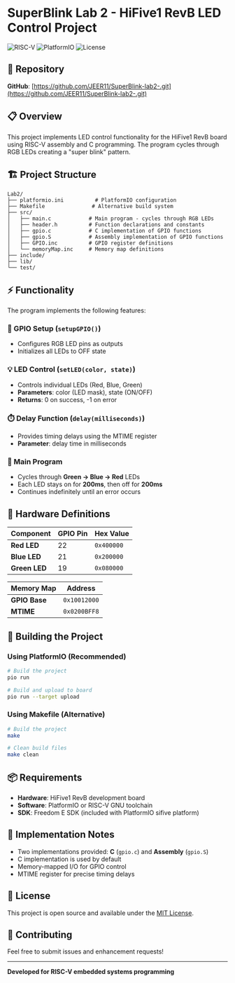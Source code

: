 # SuperBlink Lab 2 - HiFive1 RevB LED Control Project

![RISC-V](https://img.shields.io/badge/RISC--V-32bit-blue)
![PlatformIO](https://img.shields.io/badge/PlatformIO-Compatible-orange)
![License](https://img.shields.io/badge/License-MIT-green)

## 🔗 Repository
**GitHub**: [https://github.com/JEER11/SuperBlink-lab2-.git](https://github.com/JEER11/SuperBlink-lab2-.git)

## 📋 Overview
This project implements LED control functionality for the HiFive1 RevB board using RISC-V assembly and C programming. The program cycles through RGB LEDs creating a "super blink" pattern.

## 🏗️ Project Structure
```
Lab2/
├── platformio.ini          # PlatformIO configuration
├── Makefile               # Alternative build system
├── src/
│   ├── main.c            # Main program - cycles through RGB LEDs
│   ├── header.h          # Function declarations and constants
│   ├── gpio.c            # C implementation of GPIO functions
│   ├── gpio.S            # Assembly implementation of GPIO functions
│   ├── GPIO.inc          # GPIO register definitions
│   └── memoryMap.inc     # Memory map definitions
├── include/
├── lib/
└── test/
```

## ⚡ Functionality
The program implements the following features:

### 🔧 GPIO Setup (`setupGPIO()`)
- Configures RGB LED pins as outputs
- Initializes all LEDs to OFF state

### 💡 LED Control (`setLED(color, state)`)
- Controls individual LEDs (Red, Blue, Green)
- **Parameters**: color (LED mask), state (ON/OFF)
- **Returns**: 0 on success, -1 on error

### ⏱️ Delay Function (`delay(milliseconds)`)
- Provides timing delays using the MTIME register
- **Parameter**: delay time in milliseconds

### 🌈 Main Program
- Cycles through **Green → Blue → Red** LEDs
- Each LED stays on for **200ms**, then off for **200ms**
- Continues indefinitely until an error occurs

## 🔌 Hardware Definitions
| Component | GPIO Pin | Hex Value |
|-----------|----------|-----------|
| **Red LED** | 22 | `0x400000` |
| **Blue LED** | 21 | `0x200000` |
| **Green LED** | 19 | `0x080000` |

| Memory Map | Address |
|------------|---------|
| **GPIO Base** | `0x10012000` |
| **MTIME** | `0x0200BFF8` |

## 🚀 Building the Project

### Using PlatformIO (Recommended)
```bash
# Build the project
pio run

# Build and upload to board
pio run --target upload
```

### Using Makefile (Alternative)
```bash
# Build the project
make

# Clean build files
make clean
```

## 📦 Requirements
- **Hardware**: HiFive1 RevB development board
- **Software**: PlatformIO or RISC-V GNU toolchain
- **SDK**: Freedom E SDK (included with PlatformIO sifive platform)

## 🔧 Implementation Notes
- Two implementations provided: **C** (`gpio.c`) and **Assembly** (`gpio.S`)
- C implementation is used by default
- Memory-mapped I/O for GPIO control
- MTIME register for precise timing delays

## 📄 License
This project is open source and available under the [MIT License](LICENSE).

## 🤝 Contributing
Feel free to submit issues and enhancement requests!

---
**Developed for RISC-V embedded systems programming**
